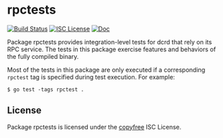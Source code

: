rpctests
====


[![Build Status](https://github.com/decred/dcrd/workflows/Build%20and%20Test/badge.svg)](https://github.com/decred/dcrd/actions)
[![ISC License](https://img.shields.io/badge/license-ISC-blue.svg)](http://copyfree.org)
[![Doc](https://img.shields.io/badge/doc-reference-blue.svg)](https://pkg.go.dev/github.com/decred/dcrd/internal/integration/rpctests)

Package rpctests provides integration-level tests for dcrd that rely on its RPC
service. The tests in this package exercise features and behaviors of the fully
compiled binary.

Most of the tests in this package are only executed if a corresponding `rpctest`
tag is specified during test execution. For example:

```shell
$ go test -tags rpctest .
```

## License

Package rpctests is licensed under the [copyfree](http://copyfree.org) ISC
License.
